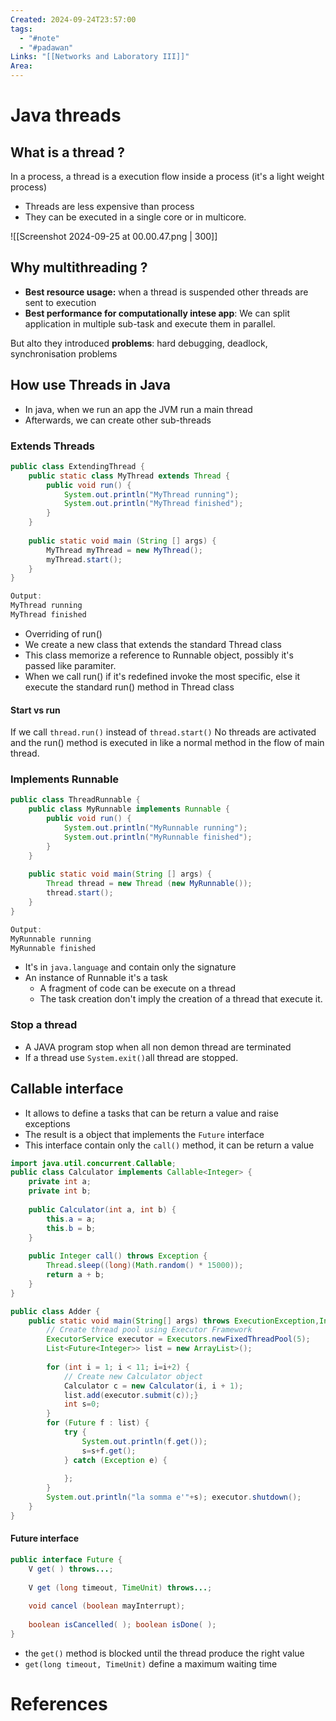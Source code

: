 ```yaml
---
Created: 2024-09-24T23:57:00
tags:
  - "#note"
  - "#padawan"
Links: "[[Networks and Laboratory III]]"
Area:
---
```

# Java threads

## What is a thread ?

In a process, a thread is a execution flow inside a process (it's a light weight process)
- Threads are less expensive than process
- They can be executed in a single core or in multicore.

![[Screenshot 2024-09-25 at 00.00.47.png | 300]]

## Why multithreading ?

- **Best resource usage:** when a thread is suspended other threads are sent to execution
- **Best performance for computationally intese app**: We can split application in multiple sub-task and execute them in parallel.

But alto they introduced **problems**: hard debugging, deadlock, synchronisation problems


## How use Threads in Java

- In java, when we run an app the JVM run a main thread
- Afterwards, we can create other sub-threads

### Extends Threads

```java
public class ExtendingThread { 
	public static class MyThread extends Thread { 
		public void run() { 
			System.out.println("MyThread running"); 
			System.out.println("MyThread finished"); 
		} 
	} 
	
	public static void main (String [] args) { 
		MyThread myThread = new MyThread(); 
		myThread.start();
	} 
}

Output:
MyThread running
MyThread finished
```

- Overriding of run()
- We create a new class that extends the standard Thread class
- This class memorize a reference to Runnable object, possibly it's passed like paramiter.
- When we call run() if it's redefined invoke the most specific, else it execute the standard run() method in Thread class

#### Start vs run
If we call `thread.run()` instead of `thread.start()` No threads are activated and the run() method is executed in like a normal method in the flow of main thread.

### Implements Runnable

```java
public class ThreadRunnable { 
	public class MyRunnable implements Runnable { 
		public void run() { 
			System.out.println("MyRunnable running"); 
			System.out.println("MyRunnable finished"); 
		} 
	} 
	
	public static void main(String [] args) { 
		Thread thread = new Thread (new MyRunnable()); 
		thread.start(); 
	}
}

Output:
MyRunnable running
MyRunnable finished
```

- It's in `java.language` and contain only the signature
- An instance of Runnable it's a task
	- A fragment of code can be execute on a thread
	- The task creation don't imply the creation of a thread that execute it.

### Stop a thread
- A JAVA program stop when all non demon thread are terminated
- If a thread use `System.exit()`all thread are stopped.

## Callable interface
- It allows to define a tasks that can be return a value and raise exceptions
- The result is a object that implements the `Future` interface
- This interface contain only the `call()` method, it can be return a value

```java
import java.util.concurrent.Callable; 
public class Calculator implements Callable<Integer> { 
	private int a; 
	private int b; 
	
	public Calculator(int a, int b) { 
		this.a = a; 
		this.b = b; 
	} 
	
	public Integer call() throws Exception { 
		Thread.sleep((long)(Math.random() * 15000)); 
		return a + b; 
	} 
}

public class Adder { 
	public static void main(String[] args) throws ExecutionException,InterruptedException{ 
		// Create thread pool using Executor Framework 
		ExecutorService executor = Executors.newFixedThreadPool(5); 
		List<Future<Integer>> list = new ArrayList>(); 
		
		for (int i = 1; i < 11; i=i+2) { 
			// Create new Calculator object 
			Calculator c = new Calculator(i, i + 1); 
			list.add(executor.submit(c));} 
			int s=0; 
		}
		for (Future f : list) { 
			try { 
				System.out.println(f.get()); 
				s=s+f.get(); 
			} catch (Exception e) {
			
			};
		} 
		System.out.println("la somma e'"+s); executor.shutdown(); 
	}
}
```

#### Future interface
```java
public interface Future { 
	V get( ) throws...; 
	
	V get (long timeout, TimeUnit) throws...; 
	
	void cancel (boolean mayInterrupt); 
	
	boolean isCancelled( ); boolean isDone( ); 
}
```

- the `get()` method is blocked until the thread produce the right value 
- `get(long timeout, TimeUnit)` define a maximum waiting time
# References